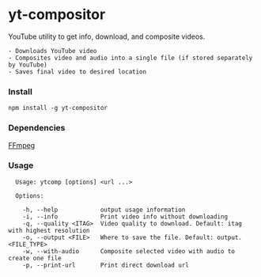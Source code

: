 # yt-compositor
YouTube utility to get info, download, and composite videos.

    - Downloads YouTube video
    - Composites video and audio into a single file (if stored separately by YouTube)
    - Saves final video to desired location

### Install
`npm install -g yt-compositor`

### Dependencies
[FFmpeg](https://www.ffmpeg.org/)

### Usage
```
  Usage: ytcomp [options] <url ...>

  Options:

    -h, --help            output usage information
    -i, --info            Print video info without downloading
    -q, --quality <ITAG>  Video quality to download. Default: itag with highest resolution
    -o, --output <FILE>   Where to save the file. Default: output.<FILE_TYPE>
    -w, --with-audio      Composite selected video with audio to create one file
    -p, --print-url       Print direct download url
```
